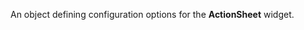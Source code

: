 
<!--shortDescription-->
An object defining configuration options for the **ActionSheet** widget.
<!--/shortDescription-->

<!--fullDescription-->

<!--/fullDescription-->